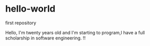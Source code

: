 # hello-world
first repository

Hello, I'm twenty years old and I'm starting to program,I have a full scholarship in software engineering. !!
